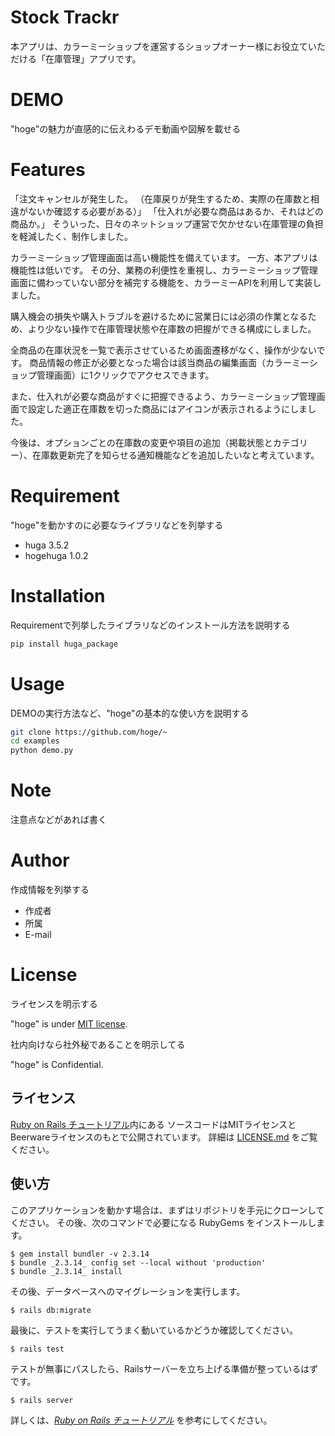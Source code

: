 # Stock Trackr

本アプリは、カラーミーショップを運営するショップオーナー様にお役立ていただける「在庫管理」アプリです。


# DEMO

"hoge"の魅力が直感的に伝えわるデモ動画や図解を載せる

# Features

「注文キャンセルが発生した。
（在庫戻りが発生するため、実際の在庫数と相違がないか確認する必要がある）」
「仕入れが必要な商品はあるか、それはどの商品か。」
そういった、日々のネットショップ運営で欠かせない在庫管理の負担を軽減したく、制作しました。

カラーミーショップ管理画面は高い機能性を備えています。
一方、本アプリは機能性は低いです。
その分、業務の利便性を重視し、カラーミーショップ管理画面に備わっていない部分を補完する機能を、カラーミーAPIを利用して実装しました。

購入機会の損失や購入トラブルを避けるために営業日には必須の作業となるため、より少ない操作で在庫管理状態や在庫数の把握ができる構成にしました。

全商品の在庫状況を一覧で表示させているため画面遷移がなく、操作が少ないです。
商品情報の修正が必要となった場合は該当商品の編集画面（カラーミーショップ管理画面）に1クリックでアクセスできます。

また、仕入れが必要な商品がすぐに把握できるよう、カラーミーショップ管理画面で設定した適正在庫数を切った商品にはアイコンが表示されるようにしました。

今後は、オプションごとの在庫数の変更や項目の追加（掲載状態とカテゴリー）、在庫数更新完了を知らせる通知機能などを追加したいなと考えています。

# Requirement

"hoge"を動かすのに必要なライブラリなどを列挙する

* huga 3.5.2
* hogehuga 1.0.2

# Installation

Requirementで列挙したライブラリなどのインストール方法を説明する

```bash
pip install huga_package
```

# Usage

DEMOの実行方法など、"hoge"の基本的な使い方を説明する

```bash
git clone https://github.com/hoge/~
cd examples
python demo.py
```

# Note

注意点などがあれば書く

# Author

作成情報を列挙する

* 作成者
* 所属
* E-mail

# License
ライセンスを明示する

"hoge" is under [MIT license](https://en.wikipedia.org/wiki/MIT_License).

社内向けなら社外秘であることを明示してる

"hoge" is Confidential.

## ライセンス

[Ruby on Rails チュートリアル](https://railstutorial.jp/)内にある
ソースコードはMITライセンスとBeerwareライセンスのもとで公開されています。
詳細は [LICENSE.md](LICENSE.md) をご覧ください。

## 使い方

このアプリケーションを動かす場合は、まずはリポジトリを手元にクローンしてください。
その後、次のコマンドで必要になる RubyGems をインストールします。

```
$ gem install bundler -v 2.3.14
$ bundle _2.3.14_ config set --local without 'production'
$ bundle _2.3.14_ install
```

その後、データベースへのマイグレーションを実行します。

```
$ rails db:migrate
```

最後に、テストを実行してうまく動いているかどうか確認してください。

```
$ rails test
```

テストが無事にパスしたら、Railsサーバーを立ち上げる準備が整っているはずです。

```
$ rails server
```

詳しくは、[*Ruby on Rails チュートリアル*](https://railstutorial.jp/)
を参考にしてください。